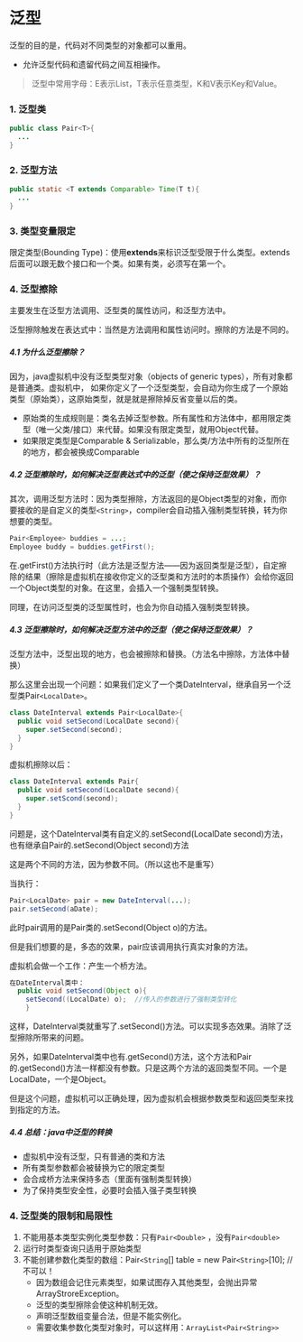 # 泛型

泛型的目的是，代码对不同类型的对象都可以重用。

* 允许泛型代码和遗留代码之间互相操作。

> 泛型中常用字母：E表示List，T表示任意类型，K和V表示Key和Value。

### 1. 泛型类

```java
public class Pair<T>{
  ...
}
```

### 2. 泛型方法

```java
public static <T extends Comparable> Time(T t){
  ...
}
```

### 3. 类型变量限定

限定类型(Bounding Type)：使用**extends**来标识泛型受限于什么类型。extends后面可以跟无数个接口和一个类。如果有类，必须写在第一个。

### 4. 泛型擦除

主要发生在泛型方法调用、泛型类的属性访问，和泛型方法中。

泛型擦除触发在表达式中：当然是方法调用和属性访问时。擦除的方法是不同的。

##### 4.1 为什么泛型擦除？

因为，java虚拟机中没有泛型类型对象（objects of generic types），所有对象都是普通类。虚拟机中， 如果你定义了一个泛型类型，会自动为你生成了一个原始类型（原始类），这原始类型，就是就是擦除掉反省变量以后的类。

* 原始类的生成规则是：类名去掉泛型参数。所有属性和方法体中，都用限定类型（唯一父类/接口）来代替。如果没有限定类型，就用Object代替。
* 如果限定类型是Comparable & Serializable，那么类/方法中所有的泛型所在的地方，都会被换成Comparable

##### 4.2 泛型擦除时，如何解决泛型表达式中的泛型（使之保持泛型效果）？

其次，调用泛型方法时：因为类型擦除，方法返回的是Object类型的对象，而你要接收的是自定义的类型`<String>`，compiler会自动插入强制类型转换，转为你想要的类型。

```java
Pair<Employee> buddies = ...;
Employee buddy = buddies.getFirst();
```

在.getFirst()方法执行时（此方法是泛型方法——因为返回类型是泛型），自定擦除的结果（擦除是虚拟机在接收你定义的泛型类和方法时的本质操作）会给你返回一个Object类型的对象。在这里，会插入一个强制类型转换。

同理，在访问泛型类的泛型属性时，也会为你自动插入强制类型转换。

##### 4.3 泛型擦除时，如何解决泛型方法中的泛型（使之保持泛型效果）？

泛型方法中，泛型出现的地方，也会被擦除和替换。（方法名中擦除，方法体中替换）

那么这里会出现一个问题：如果我们定义了一个类DateInterval，继承自另一个泛型类Pair`<LocalDate>`。

```java
class DateInterval extends Pair<LocalDate>{
  public void setSecond(LocalDate second){
    super.setSecond(second);
  }
}
```

虚拟机擦除以后：

```java
class DateInterval extends Pair{
  public void setSecond(LocalDate second){
    super.setScond(second);
  }
}
```

问题是，这个DateInterval类有自定义的.setSecond(LocalDate second)方法，也有继承自Pair的.setSecond(Object second)方法

这是两个不同的方法，因为参数不同。（所以这也不是重写）

当执行：

```java
Pair<LocalDate> pair = new DateInterval(...);
pair.setSecond(aDate); 
```

此时pair调用的是Pair类的.setSecond(Object o)的方法。

但是我们想要的是，多态的效果，pair应该调用执行真实对象的方法。

虚拟机会做一个工作：产生一个桥方法。

```java
在DateInterval类中：
  public void setSecond(Object o){
    setSecond((LocalDate) o);  //传入的参数进行了强制类型转化
	}
```

这样，DateInterval类就重写了.setSecond()方法。可以实现多态效果。消除了泛型擦除所带来的问题。

另外，如果DateInterval类中也有.getSecond()方法，这个方法和Pair的.getSecond()方法一样都没有参数。只是这两个方法的返回类型不同。一个是LocalDate，一个是Object。

但是这个问题，虚拟机可以正确处理，因为虚拟机会根据参数类型和返回类型来找到指定的方法。

##### 4.4 总结：java中泛型的转换

* 虚拟机中没有泛型，只有普通的类和方法
* 所有类型参数都会被替换为它的限定类型
* 会合成桥方法来保持多态（里面有强制类型转换）
* 为了保持类型安全性，必要时会插入强子类型转换

### 4. 泛型类的限制和局限性

1. 不能用基本类型实例化类型参数：只有`Pair<Double>` ，没有`Pair<double>`
2. 运行时类型查询只适用于原始类型
3. 不能创建参数化类型的数组：Pair`<String`[] table = new Pair`<String>`[10]; //不可以！
   * 因为数组会记住元素类型，如果试图存入其他类型，会抛出异常ArrayStroreException。
   * 泛型的类型擦除会使这种机制无效。
   * 声明泛型数组变量合法，但是不能实例化。
   * 需要收集参数化类型对象时，可以这样用：`ArrayList<Pair<String>>`





